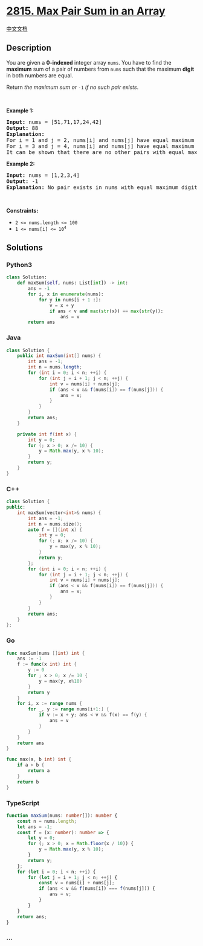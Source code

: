 # [2815. Max Pair Sum in an Array](https://leetcode.com/problems/max-pair-sum-in-an-array)

[中文文档](/solution/2800-2899/2815.Max%20Pair%20Sum%20in%20an%20Array/README.md)

## Description

<p>You are given a <strong>0-indexed</strong> integer array <code>nums</code>. You have to find the <strong>maximum</strong> sum of a pair of numbers from <code>nums</code> such that the maximum <strong>digit </strong>in both numbers are equal.</p>

<p>Return <em>the maximum sum or</em> <code>-1</code><em> if no such pair exists</em>.</p>

<p>&nbsp;</p>
<p><strong class="example">Example 1:</strong></p>

<pre>
<strong>Input:</strong> nums = [51,71,17,24,42]
<strong>Output:</strong> 88
<strong>Explanation:</strong> 
For i = 1 and j = 2, nums[i] and nums[j] have equal maximum digits with a pair sum of 71 + 17 = 88. 
For i = 3 and j = 4, nums[i] and nums[j] have equal maximum digits with a pair sum of 24 + 42 = 66.
It can be shown that there are no other pairs with equal maximum digits, so the answer is 88.</pre>

<p><strong class="example">Example 2:</strong></p>

<pre>
<strong>Input:</strong> nums = [1,2,3,4]
<strong>Output:</strong> -1
<strong>Explanation:</strong> No pair exists in nums with equal maximum digits.
</pre>

<p>&nbsp;</p>
<p><strong>Constraints:</strong></p>

<ul>
	<li><code>2 &lt;= nums.length &lt;= 100</code></li>
	<li><code>1 &lt;= nums[i] &lt;= 10<sup>4</sup></code></li>
</ul>

## Solutions

<!-- tabs:start -->

### **Python3**

```python
class Solution:
    def maxSum(self, nums: List[int]) -> int:
        ans = -1
        for i, x in enumerate(nums):
            for y in nums[i + 1 :]:
                v = x + y
                if ans < v and max(str(x)) == max(str(y)):
                    ans = v
        return ans
```

### **Java**

```java
class Solution {
    public int maxSum(int[] nums) {
        int ans = -1;
        int n = nums.length;
        for (int i = 0; i < n; ++i) {
            for (int j = i + 1; j < n; ++j) {
                int v = nums[i] + nums[j];
                if (ans < v && f(nums[i]) == f(nums[j])) {
                    ans = v;
                }
            }
        }
        return ans;
    }

    private int f(int x) {
        int y = 0;
        for (; x > 0; x /= 10) {
            y = Math.max(y, x % 10);
        }
        return y;
    }
}
```

### **C++**

```cpp
class Solution {
public:
    int maxSum(vector<int>& nums) {
        int ans = -1;
        int n = nums.size();
        auto f = [](int x) {
            int y = 0;
            for (; x; x /= 10) {
                y = max(y, x % 10);
            }
            return y;
        };
        for (int i = 0; i < n; ++i) {
            for (int j = i + 1; j < n; ++j) {
                int v = nums[i] + nums[j];
                if (ans < v && f(nums[i]) == f(nums[j])) {
                    ans = v;
                }
            }
        }
        return ans;
    }
};
```

### **Go**

```go
func maxSum(nums []int) int {
	ans := -1
	f := func(x int) int {
		y := 0
		for ; x > 0; x /= 10 {
			y = max(y, x%10)
		}
		return y
	}
	for i, x := range nums {
		for _, y := range nums[i+1:] {
			if v := x + y; ans < v && f(x) == f(y) {
				ans = v
			}
		}
	}
	return ans
}

func max(a, b int) int {
	if a > b {
		return a
	}
	return b
}
```

### **TypeScript**

```ts
function maxSum(nums: number[]): number {
    const n = nums.length;
    let ans = -1;
    const f = (x: number): number => {
        let y = 0;
        for (; x > 0; x = Math.floor(x / 10)) {
            y = Math.max(y, x % 10);
        }
        return y;
    };
    for (let i = 0; i < n; ++i) {
        for (let j = i + 1; j < n; ++j) {
            const v = nums[i] + nums[j];
            if (ans < v && f(nums[i]) === f(nums[j])) {
                ans = v;
            }
        }
    }
    return ans;
}
```

### **...**

```

```

<!-- tabs:end -->
